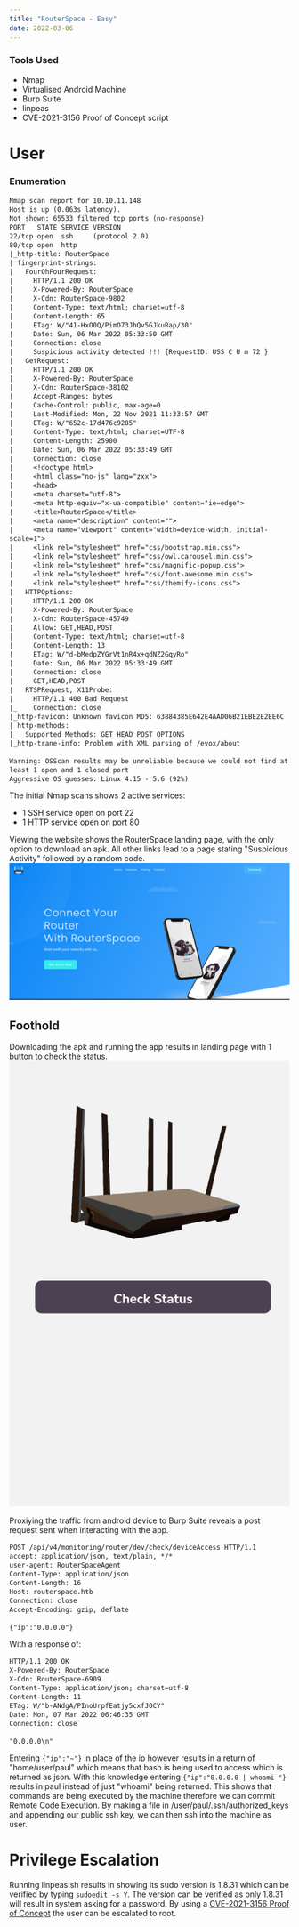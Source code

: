 ```yaml
---
title: "RouterSpace - Easy"
date: 2022-03-06
---
```

### Tools Used
- Nmap
- Virtualised Android Machine
-  Burp Suite
-  linpeas
-  CVE-2021-3156 Proof of Concept script
# User
### Enumeration 
```
Nmap scan report for 10.10.11.148
Host is up (0.063s latency).
Not shown: 65533 filtered tcp ports (no-response)
PORT   STATE SERVICE VERSION
22/tcp open  ssh     (protocol 2.0)
80/tcp open  http
|_http-title: RouterSpace
| fingerprint-strings: 
|   FourOhFourRequest: 
|     HTTP/1.1 200 OK
|     X-Powered-By: RouterSpace
|     X-Cdn: RouterSpace-9802
|     Content-Type: text/html; charset=utf-8
|     Content-Length: 65
|     ETag: W/"41-HxO0Q/PimO73JhQv5GJkuRap/30"
|     Date: Sun, 06 Mar 2022 05:33:50 GMT
|     Connection: close
|     Suspicious activity detected !!! {RequestID: USS C U m 72 }
|   GetRequest: 
|     HTTP/1.1 200 OK
|     X-Powered-By: RouterSpace
|     X-Cdn: RouterSpace-38102
|     Accept-Ranges: bytes
|     Cache-Control: public, max-age=0
|     Last-Modified: Mon, 22 Nov 2021 11:33:57 GMT
|     ETag: W/"652c-17d476c9285"
|     Content-Type: text/html; charset=UTF-8
|     Content-Length: 25900
|     Date: Sun, 06 Mar 2022 05:33:49 GMT
|     Connection: close
|     <!doctype html>
|     <html class="no-js" lang="zxx">
|     <head>
|     <meta charset="utf-8">
|     <meta http-equiv="x-ua-compatible" content="ie=edge">
|     <title>RouterSpace</title>
|     <meta name="description" content="">
|     <meta name="viewport" content="width=device-width, initial-scale=1">
|     <link rel="stylesheet" href="css/bootstrap.min.css">
|     <link rel="stylesheet" href="css/owl.carousel.min.css">
|     <link rel="stylesheet" href="css/magnific-popup.css">
|     <link rel="stylesheet" href="css/font-awesome.min.css">
|     <link rel="stylesheet" href="css/themify-icons.css">
|   HTTPOptions: 
|     HTTP/1.1 200 OK
|     X-Powered-By: RouterSpace
|     X-Cdn: RouterSpace-45749
|     Allow: GET,HEAD,POST
|     Content-Type: text/html; charset=utf-8
|     Content-Length: 13
|     ETag: W/"d-bMedpZYGrVt1nR4x+qdNZ2GqyRo"
|     Date: Sun, 06 Mar 2022 05:33:49 GMT
|     Connection: close
|     GET,HEAD,POST
|   RTSPRequest, X11Probe: 
|     HTTP/1.1 400 Bad Request
|_    Connection: close
|_http-favicon: Unknown favicon MD5: 63884385E642E4AAD06B21EBE2E2EE6C
| http-methods: 
|_  Supported Methods: GET HEAD POST OPTIONS
|_http-trane-info: Problem with XML parsing of /evox/about

Warning: OSScan results may be unreliable because we could not find at least 1 open and 1 closed port
Aggressive OS guesses: Linux 4.15 - 5.6 (92%)
 ```
 The initial Nmap scans shows 2 active services:
- 1 SSH service open on port 22
- 1 HTTP service open on port 80 
 
 Viewing the website shows the RouterSpace landing page, with the only option to download an apk. All other links lead to a page stating "Suspicious Activity" followed by a random code.
 ![image](/img/RouterSpace/image1.png)
 
## Foothold

Downloading the apk and running the app results in landing page with 1 button to check the status. ![image](/img/RouterSpace/image2.png)
 
Proxiying the traffic from android device to Burp Suite reveals a post request sent when interacting with the app.
 
 ```
POST /api/v4/monitoring/router/dev/check/deviceAccess HTTP/1.1
accept: application/json, text/plain, */*
user-agent: RouterSpaceAgent
Content-Type: application/json
Content-Length: 16
Host: routerspace.htb
Connection: close
Accept-Encoding: gzip, deflate

{"ip":"0.0.0.0"}
```
With a response of:
```
HTTP/1.1 200 OK
X-Powered-By: RouterSpace
X-Cdn: RouterSpace-6909
Content-Type: application/json; charset=utf-8
Content-Length: 11
ETag: W/"b-ANdgA/PInoUrpfEatjy5cxfJOCY"
Date: Mon, 07 Mar 2022 06:46:35 GMT
Connection: close

"0.0.0.0\n"
```
Entering `{"ip":"~"}` in place of the ip however results in a return of "home/user/paul" which means that bash is being used to access which is returned as json. With this knowledge entering `{"ip":"0.0.0.0 | whoami "}` results in paul instead of just "whoami" being returned. This shows that commands are being executed by the machine therefore we can commit Remote Code Execution. By making a file in  /user/paul/.ssh/authorized_keys and appending our public ssh key, we can then ssh into the machine as user.

# Privilege  Escalation
Running linpeas.sh results in showing its sudo version is 1.8.31 which can be verified by typing `sudoedit -s Y`. The version can be verified as only 1.8.31 will result in system asking for a password. By using a [CVE-2021-3156 Proof of Concept](https://github.com/CptGibbon/CVE-2021-3156) the user can be escalated to root. 
